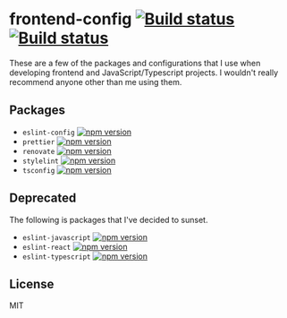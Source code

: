 # frontend-config [![Build status](https://github.com/sondr3/frontend-config/workflows/pipeline/badge.svg)](https://github.com/sondr3/frontend-config/actions?workflow=pipeline) [![Build status](https://github.com/sondr3/frontend-config/workflows/publish/badge.svg)](https://github.com/sondr3/frontend-config/actions?workflow=publish)

These are a few of the packages and configurations that I use when developing
frontend and JavaScript/Typescript projects. I wouldn't really recommend
anyone other than me using them.

## Packages

- `eslint-config` [![npm version](https://badge.fury.io/js/%40sondr3%2Feslint-config.svg)](https://www.npmjs.com/package/@sondr3/eslint-config)
- `prettier` [![npm version](https://badge.fury.io/js/%40sondr3%2Fprettier.svg)](https://www.npmjs.com/package/@sondr3/prettier)
- `renovate` [![npm version](https://badge.fury.io/js/%40sondr3%2Frenovate-config.svg)](https://www.npmjs.com/package/@sondr3/renovate-config)
- `stylelint` [![npm version](https://badge.fury.io/js/%40sondr3%2Fstylelint.svg)](https://www.npmjs.com/package/@sondr3/stylelint)
- `tsconfig` [![npm version](https://badge.fury.io/js/%40sondr3%2Ftsconfig.svg)](https://www.npmjs.com/package/@sondr3/tsconfig)

## Deprecated

The following is packages that I've decided to sunset.

- `eslint-javascript` [![npm version](https://badge.fury.io/js/%40sondr3%2Feslint-config-javascript.svg)](https://www.npmjs.com/package/@sondr3/eslint-config-javascript)
- `eslint-react` [![npm version](https://badge.fury.io/js/%40sondr3%2Feslint-config-react.svg)](https://www.npmjs.com/package/@sondr3/eslint-config-react)
- `eslint-typescript` [![npm version](https://badge.fury.io/js/%40sondr3%2Feslint-config-typescript.svg)](https://www.npmjs.com/package/@sondr3/eslint-config-typescript)

## License

MIT
